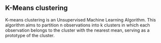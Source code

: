 ## K-Means clustering

K-means clustering is an Unsupervised Machine Learning Algorithm. This algorithm aims to partition n observations into k clusters in which each observation belongs to the cluster with the nearest mean, serving as a prototype of the cluster.
